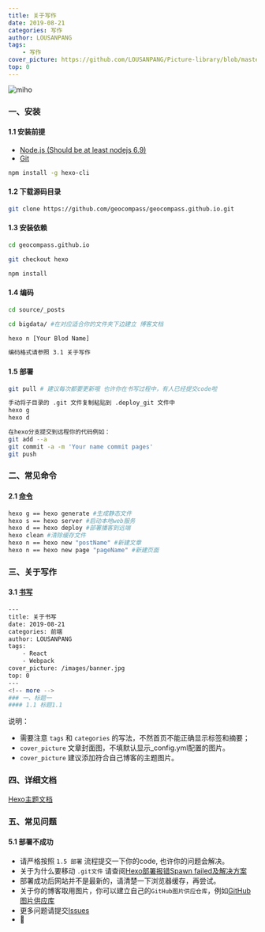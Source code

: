 ```yaml
---
title: 关于写作
date: 2019-08-21
categories: 写作
author: LOUSANPANG
tags:
    - 写作
cover_picture: https://github.com/LOUSANPANG/Picture-library/blob/master/geocompass/thoem.jpg
top: 0
---
```


![miho](https://github.com/LOUSANPANG/Picture-library/blob/master/geocompass/thoem.jpg)

### 一、安装
#### 1.1 安装前提
* [Node.js (Should be at least nodejs 6.9)](https://nodejs.org/en/)
* [Git](https://git-scm.com/)
``` bash
npm install -g hexo-cli
```
#### 1.2 下载源码目录
``` bash
git clone https://github.com/geocompass/geocompass.github.io.git
```
#### 1.3 安装依赖
``` bash
cd geocompass.github.io

git checkout hexo

npm install
```
#### 1.4 编码
``` bash
cd source/_posts

cd bigdata/ #在对应适合你的文件夹下边建立 博客文档

hexo n [Your Blod Name]

编码格式请参照 3.1 关于写作
```
#### 1.5 部署
``` bash
git pull # 建议每次都要更新哦 也许你在书写过程中，有人已经提交code啦

手动将子目录的 .git 文件复制粘贴到 .deploy_git 文件中
hexo g
hexo d

在hexo分支提交到远程你的代码例如：
git add --a
git commit -a -m 'Your name commit pages'
git push
```

### 二、常见命令
#### 2.1 [命令](https://hexo.io/zh-cn/docs/commands)
``` bash
hexo g == hexo generate #生成静态文件
hexo s == hexo server #启动本地web服务
hexo d == hexo deploy #部署播客到远端
hexo clean #清除缓存文件
hexo n == hexo new "postName" #新建文章
hexo n == hexo new page "pageName" #新建页面
``` 

### 三、关于写作
#### 3.1 [书写](https://github.com/WongMinHo/hexo-theme-miho/blob/master/_source/blog/installation-configuration.md)
``` bash
---
title: 关于书写
date: 2019-08-21
categories: 前端
author: LOUSANPANG
tags:
    - React
    - Webpack
cover_picture: /images/banner.jpg
top: 0
---
<!-- more -->
### 一、标题一
#### 1.1 标题1.1
``` 
说明：
* 需要注意 `tags` 和 `categories` 的写法，不然首页不能正确显示标签和摘要；
* `cover_picture` 文章封面图，不填默认显示_config.yml配置的图片。
* `cover_picture` 建议添加符合自己博客的主题图片。

### 四、详细文档
[Hexo主题文档](https://blog.minhow.com/2017/08/01/blog/installation-configuration/)

### 五、常见问题
#### 5.1 部署不成功
* 请严格按照 `1.5 部署` 流程提交一下你的code, 也许你的问题会解决。
* 关于为什么要移动 `.git文件` 请查阅[Hexo部署报错Spawn failed及解决方案](https://perry96.com/archives/882898e3.html)
* 部署成功后网站并不是最新的，请清楚一下浏览器缓存，再尝试。
* 关于你的博客取用图片，你可以建立自己的`GitHub图片供应仓库`，例如[GitHub图片供应库](https://github.com/LOUSANPANG/Picture-library)
* 更多问题请提交[Issues](https://github.com/geocompass/geocompass.github.io/issues)
* 📝